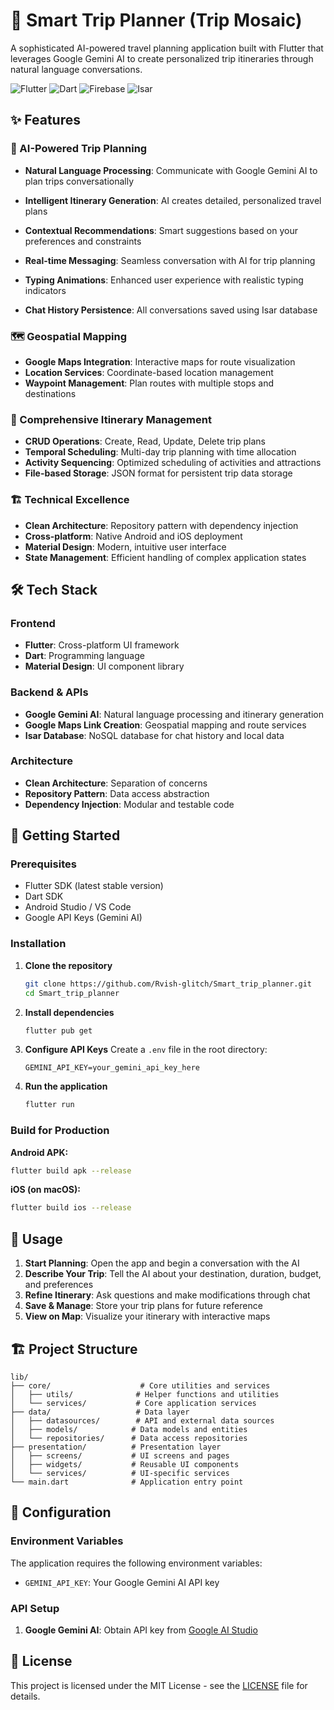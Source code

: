# 🚀 Smart Trip Planner (Trip Mosaic)

A sophisticated AI-powered travel planning application built with Flutter that leverages Google Gemini AI to create personalized trip itineraries through natural language conversations.

![Flutter](https://img.shields.io/badge/Flutter-02569B?style=for-the-badge&logo=flutter&logoColor=white)
![Dart](https://img.shields.io/badge/Dart-0175C2?style=for-the-badge&logo=dart&logoColor=white)
![Firebase](https://img.shields.io/badge/Google_Gemini-4285F4?style=for-the-badge&logo=google&logoColor=white)
![Isar](https://img.shields.io/badge/Isar-000000?style=for-the-badge&logo=data&logoColor=white)

## ✨ Features

### 🤖 AI-Powered Trip Planning
- **Natural Language Processing**: Communicate with Google Gemini AI to plan trips conversationally
- **Intelligent Itinerary Generation**: AI creates detailed, personalized travel plans
- **Contextual Recommendations**: Smart suggestions based on your preferences and constraints


- **Real-time Messaging**: Seamless conversation with AI for trip planning
- **Typing Animations**: Enhanced user experience with realistic typing indicators
- **Chat History Persistence**: All conversations saved using Isar database

### 🗺️ Geospatial Mapping
- **Google Maps Integration**: Interactive maps for route visualization
- **Location Services**: Coordinate-based location management
- **Waypoint Management**: Plan routes with multiple stops and destinations

### 📅 Comprehensive Itinerary Management
- **CRUD Operations**: Create, Read, Update, Delete trip plans
- **Temporal Scheduling**: Multi-day trip planning with time allocation
- **Activity Sequencing**: Optimized scheduling of activities and attractions
- **File-based Storage**: JSON format for persistent trip data storage

### 🏗️ Technical Excellence
- **Clean Architecture**: Repository pattern with dependency injection
- **Cross-platform**: Native Android and iOS deployment
- **Material Design**: Modern, intuitive user interface
- **State Management**: Efficient handling of complex application states

## 🛠️ Tech Stack

### Frontend
- **Flutter**: Cross-platform UI framework
- **Dart**: Programming language
- **Material Design**: UI component library

### Backend & APIs
- **Google Gemini AI**: Natural language processing and itinerary generation
- **Google Maps Link Creation**: Geospatial mapping and route services
- **Isar Database**: NoSQL database for chat history and local data

### Architecture
- **Clean Architecture**: Separation of concerns
- **Repository Pattern**: Data access abstraction
- **Dependency Injection**: Modular and testable code

## 🚀 Getting Started

### Prerequisites
- Flutter SDK (latest stable version)
- Dart SDK
- Android Studio / VS Code
- Google API Keys (Gemini AI)

### Installation

1. **Clone the repository**
   ```bash
   git clone https://github.com/Rvish-glitch/Smart_trip_planner.git
   cd Smart_trip_planner
   ```

2. **Install dependencies**
   ```bash
   flutter pub get
   ```

3. **Configure API Keys**
   Create a `.env` file in the root directory:
   ```env
   GEMINI_API_KEY=your_gemini_api_key_here
   ```

4. **Run the application**
   ```bash
   flutter run
   ```

### Build for Production

**Android APK:**
```bash
flutter build apk --release
```

**iOS (on macOS):**
```bash
flutter build ios --release
```

## 📱 Usage

1. **Start Planning**: Open the app and begin a conversation with the AI
2. **Describe Your Trip**: Tell the AI about your destination, duration, budget, and preferences
3. **Refine Itinerary**: Ask questions and make modifications through chat
4. **Save & Manage**: Store your trip plans for future reference
5. **View on Map**: Visualize your itinerary with interactive maps

## 🏗️ Project Structure

```
lib/
├── core/                    # Core utilities and services
│   ├── utils/              # Helper functions and utilities
│   └── services/           # Core application services
├── data/                   # Data layer
│   ├── datasources/        # API and external data sources
│   ├── models/            # Data models and entities
│   └── repositories/      # Data access repositories
├── presentation/          # Presentation layer
│   ├── screens/           # UI screens and pages
│   ├── widgets/           # Reusable UI components
│   └── services/          # UI-specific services
└── main.dart              # Application entry point
```

## 🔧 Configuration

### Environment Variables
The application requires the following environment variables:

- `GEMINI_API_KEY`: Your Google Gemini AI API key

### API Setup
1. **Google Gemini AI**: Obtain API key from [Google AI Studio](https://makersuite.google.com/app/apikey)




## 📄 License

This project is licensed under the MIT License - see the [LICENSE](LICENSE) file for details.


